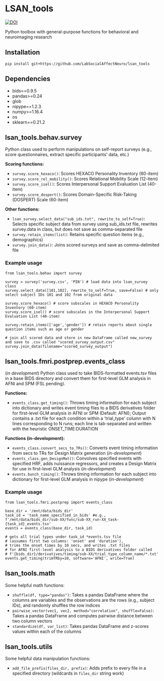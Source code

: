 # LSAN_tools

[![DOI](https://zenodo.org/badge/203644601.svg)](https://zenodo.org/badge/latestdoi/203644601)

Python toolbox with general-purpose functions for behavioral and neuroimaging research

## Installation
```
pip install git+https://github.com/LabSocialAffectNeuro/lsan_tools
```

## Dependencies
- bids==0.9.5
- pandas>=0.24
- glob
- nipype==1.2.3
- numpy>=1.16.4
- os
- sklearn==0.21.2

## lsan_tools.behav.survey
Python class used to perform manipulations on self-report surveys (e.g., score questionnaires, extract specific participants' data, etc.)

**Scoring functions:**
- `survey.score_hexaco()`: Scores HEXACO Personality Inventory (60-item)
- `survey.score_rel_mobility()`: Scores Relational Mobility Scale (12-item)
- `survey.score_isel()`: Scores Interpersonal Support Evaluation List (40-item)
- `survey.score_dospert()`: Scores Domain-Specific Risk-Taking (DOSPERT) Scale (60-item) 

**Other functions:**
- `lsan_survey.select_data("sub_ids.txt", rewrite_to_self=True)`: Selects specific subject data from survey using sub_ids.txt file, rewrites survey.data in class, but does not save as comma-separated file
- `survey.retain_items(list)`: Retains specific question items (e.g., demographics)
- `survey.join_data()`: Joins scored surveys and save as comma-delimited file

### Example usage
``` 
from lsan_tools.behav import survey
```
```
survey = survey('survey.csv', 'PIN') # load data into lsan_survey class
survey.select_data([101,102], rewrite_to_self=True, save=False) # only select subject IDs 101 and 102 from original data

survey.score_hexaco() # score subscales in HEXACO Personality Inventory (60-item)
survey.score_isel() # score subscales in the Interpersonal Support Evaluation List (40-item)

survey.retain_items(['age','gender']) # retain reports about single question items such as age or gender
```
```
# join all scored data and store in new DataFrame called new_survey and save to .csv called "scored_survey_output.csv"
survey.join_data(filename="scored_survey_output")
```

## lsan_tools.fmri.postprep.events_class
(*in development*)
Python class used to take BIDS-formatted events.tsv files in a base BIDS directory and convert them for first-level GLM analysis in AFNI and SPM (FSL pending).

**Functions:**
- `events_class.get_timing()`: Throws timing information for each subject into dictionary and writes event timing files to a BIDS derivatives folder for first-level GLM analysis in AFNI or SPM (Default: AFNI); Output contains a .txt file for each condition within a 'trial_type' column with N lines corresponding to N runs; each line is tab-separated and written with the heuristic ONSET_TIME:DURATION

**Functions (in-development):**
- `events_class.convert_secs_to_TRs()`: Converts event timing information from secs to TRs for Design Matrix generation (*in-development*)
- `events_class.gen_DesignMat()`: Convolves specified events with specified HRF, adds nuissance regressors, and creates a Design Matrix for use in first-level GLM analysis (*in-development*)
- `events.bunch_timing()`: Throws timing information for each subject into dictionary for first-level GLM analysis in nipype (*in-development*)

### Example usage
``` 
from lsan_tools.fmri.postprep import events_class
```
```
base_dir = '/mnt/data/bids_dir'
task_id = 'task_name_specified_in_bids' #e.g., f'/mnt/data/bids_dir/sub-XX/func/sub-XX_run-XX_task-{task_id}_events.tsv'
events = events_class(base_dir, task_id)

# gets all trial types under task_id *events.tsv file 
# (assumes first two columns: 'onset' and 'duration'), 
# trims the onset times by 10 secs, and writes .txt files 
# for AFNI first-level analysis to a BIDS derivatives folder called 
# f'{bids_dir}/derivatives/timing/sub-XX/trial_type_column_name/*.txt'
events.get_timing(trimTRby=10, software='AFNI', write=True) 

```
## lsan_tools.math
Some helpful math functions:
- `shuffle(df, type="pandas")`: Takes a pandas DataFrame where the columns are variables and the observations are the rows (e.g., subject IDs), and randomly shuffles the row indices
- `pairwise_vector(vec1, vec2, method="correlation", shuffle=False)`: Takes a pandas DataFrame and computes pairwise distance between two column vectors
- `standardize(df, var_list)`: Takes pandas DataFrame and z-scores values within each of the columns

## lsan_tools.utils
Some helpful data manipulation functions:
- `add_file_prefix(files_dir, prefix)`: Adds prefix to every file in a specified directory (wildcards in `files_dir` string work)
